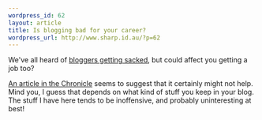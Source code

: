 ```yaml
--- 
wordpress_id: 62
layout: article
title: Is blogging bad for your career?
wordpress_url: http://www.sharp.id.au/?p=62
---
```

We've all heard of <a href="http://www.guardian.co.uk/online/weblogs/story/0,14024,1388466,00.html">bloggers getting sacked</a>, but could affect you getting a job too?

<a href="http://chronicle.com/jobs/2005/07/2005070801c.htm">An article in the Chronicle</a> seems to suggest that it certainly might not help. Mind you, I guess that depends on what kind of stuff you keep in your blog. The stuff I have here tends to be inoffensive, and probably uninteresting at best!

